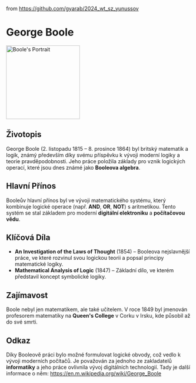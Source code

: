 from <https://github.com/gyarab/2024_wt_sz_yunussov>

# George Boole
<img src="https://upload.wikimedia.org/wikipedia/commons/thumb/c/c7/Portrait_of_George_Boole.png/220px-Portrait_of_George_Boole.png" alt="Boole's Portrait" width="200">

## Životopis

George Boole (2. listopadu 1815 – 8. prosince 1864) byl britský matematik a logik, známý především díky svému příspěvku k vývoji moderní logiky a teorie pravděpodobnosti. Jeho práce položila základy pro vznik logických operací, které jsou dnes známé jako **Booleova algebra**.

## Hlavní Přínos

Booleův hlavní přínos byl ve vývoji matematického systému, který kombinuje logické operace (např. **AND**, **OR**, **NOT**) s aritmetikou. Tento systém se stal základem pro moderní **digitální elektroniku** a **počítačovou vědu**.

## Klíčová Díla

- **An Investigation of the Laws of Thought** (1854) – Booleova nejslavnější práce, ve které rozvinul svou logickou teorii a popsal principy matematické logiky.
- **Mathematical Analysis of Logic** (1847) – Základní dílo, ve kterém představil koncept symbolické logiky.

## Zajímavost

Boole nebyl jen matematikem, ale také učitelem. V roce 1849 byl jmenován profesorem matematiky na **Queen's College** v Corku v Irsku, kde působil až do své smrti.

## Odkaz

Díky Booleově práci bylo možné formulovat logické obvody, což vedlo k vývoji moderních počítačů. Je považován za jednoho ze zakladatelů **informatiky** a jeho práce ovlivnila vývoj digitálních technologií.
Tady je další informace o něm: https://en.m.wikipedia.org/wiki/George_Boole
